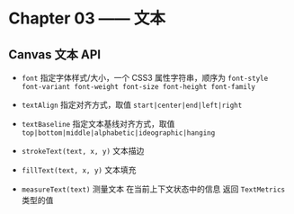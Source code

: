 # Chapter 03 —— 文本


## Canvas 文本 API 

- `font` 指定字体样式/大小，一个 CSS3 属性字符串，顺序为 `font-style font-variant font-weight font-size font-height font-family`
- `textAlign` 指定对齐方式，取值 `start|center|end|left|right`
- `textBaseline` 指定文本基线对齐方式，取值 `top|bottom|middle|alphabetic|ideographic|hanging` 

- `strokeText(text, x, y)`  文本描边
- `fillText(text, x, y)`  文本填充
- `measureText(text)`  测量文本 在当前上下文状态中的信息 返回 `TextMetrics` 类型的值





